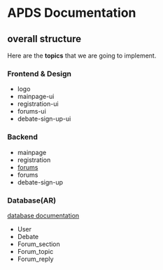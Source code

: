 # APDS Documentation
## overall structure
Here are the **topics** that we are going to implement.

### Frontend & Design
* logo
* mainpage-ui
* registration-ui
* forums-ui
* debate-sign-up-ui

### Backend
* mainpage
* registration
* [forums](backend/forums.md)
* forums
* debate-sign-up

### Database(AR)
[database documentation](database.md)
* User
* Debate
* Forum_section
* Forum_topic
* Forum_reply

